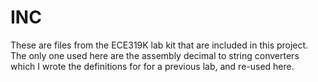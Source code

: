 # INC
These are files from the ECE319K lab kit that are included in this project. The only one used here are the assembly decimal to string converters which I wrote the definitions for for a previous lab, and re-used here.
